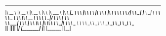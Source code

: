  ________    ________      ________         ___      _______       ________      _________   
|\   __  \  |\   __  \    |\   __  \       |\  \    |\  ___ \     |\   ____\    |\___   ___\ 
\ \  \|\  \ \ \  \|\  \   \ \  \|\  \      \ \  \   \ \   __/|    \ \  \___|    \|___ \  \_| 
 \ \   ____\ \ \   _  _\   \ \  \\\  \   __ \ \  \   \ \  \_|/__   \ \  \            \ \  \  
  \ \  \___|  \ \  \\  \|   \ \  \\\  \ |\  \\_\  \   \ \  \_|\ \   \ \  \____        \ \  \ 
   \ \__\      \ \__\\ _\    \ \_______\\ \________\   \ \_______\   \ \_______\       \ \__\
    \|__|       \|__|\|__|    \|_______| \|________|    \|_______|    \|_______|        \|__|
                                                                                            
